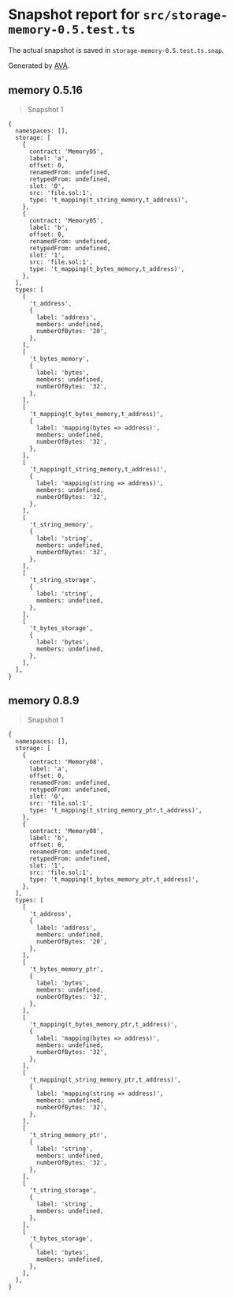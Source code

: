 # Snapshot report for `src/storage-memory-0.5.test.ts`

The actual snapshot is saved in `storage-memory-0.5.test.ts.snap`.

Generated by [AVA](https://avajs.dev).

## memory 0.5.16

> Snapshot 1

    {
      namespaces: [],
      storage: [
        {
          contract: 'Memory05',
          label: 'a',
          offset: 0,
          renamedFrom: undefined,
          retypedFrom: undefined,
          slot: '0',
          src: 'file.sol:1',
          type: 't_mapping(t_string_memory,t_address)',
        },
        {
          contract: 'Memory05',
          label: 'b',
          offset: 0,
          renamedFrom: undefined,
          retypedFrom: undefined,
          slot: '1',
          src: 'file.sol:1',
          type: 't_mapping(t_bytes_memory,t_address)',
        },
      ],
      types: [
        [
          't_address',
          {
            label: 'address',
            members: undefined,
            numberOfBytes: '20',
          },
        ],
        [
          't_bytes_memory',
          {
            label: 'bytes',
            members: undefined,
            numberOfBytes: '32',
          },
        ],
        [
          't_mapping(t_bytes_memory,t_address)',
          {
            label: 'mapping(bytes => address)',
            members: undefined,
            numberOfBytes: '32',
          },
        ],
        [
          't_mapping(t_string_memory,t_address)',
          {
            label: 'mapping(string => address)',
            members: undefined,
            numberOfBytes: '32',
          },
        ],
        [
          't_string_memory',
          {
            label: 'string',
            members: undefined,
            numberOfBytes: '32',
          },
        ],
        [
          't_string_storage',
          {
            label: 'string',
            members: undefined,
          },
        ],
        [
          't_bytes_storage',
          {
            label: 'bytes',
            members: undefined,
          },
        ],
      ],
    }

## memory 0.8.9

> Snapshot 1

    {
      namespaces: [],
      storage: [
        {
          contract: 'Memory08',
          label: 'a',
          offset: 0,
          renamedFrom: undefined,
          retypedFrom: undefined,
          slot: '0',
          src: 'file.sol:1',
          type: 't_mapping(t_string_memory_ptr,t_address)',
        },
        {
          contract: 'Memory08',
          label: 'b',
          offset: 0,
          renamedFrom: undefined,
          retypedFrom: undefined,
          slot: '1',
          src: 'file.sol:1',
          type: 't_mapping(t_bytes_memory_ptr,t_address)',
        },
      ],
      types: [
        [
          't_address',
          {
            label: 'address',
            members: undefined,
            numberOfBytes: '20',
          },
        ],
        [
          't_bytes_memory_ptr',
          {
            label: 'bytes',
            members: undefined,
            numberOfBytes: '32',
          },
        ],
        [
          't_mapping(t_bytes_memory_ptr,t_address)',
          {
            label: 'mapping(bytes => address)',
            members: undefined,
            numberOfBytes: '32',
          },
        ],
        [
          't_mapping(t_string_memory_ptr,t_address)',
          {
            label: 'mapping(string => address)',
            members: undefined,
            numberOfBytes: '32',
          },
        ],
        [
          't_string_memory_ptr',
          {
            label: 'string',
            members: undefined,
            numberOfBytes: '32',
          },
        ],
        [
          't_string_storage',
          {
            label: 'string',
            members: undefined,
          },
        ],
        [
          't_bytes_storage',
          {
            label: 'bytes',
            members: undefined,
          },
        ],
      ],
    }
